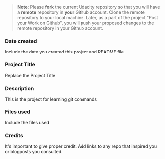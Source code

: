 >**Note**: Please **fork** the current Udacity repository so that you will have a **remote** repository in **your** Github account. Clone the remote repository to your local machine. Later, as a part of the project "Post your Work on Github", you will push your proposed changes to the remote repository in your Github account.

### Date created
Include the date you created this project and README file.

### Project Title
Replace the Project Title

### Description
This is the project for learning git commands

### Files used
Include the files used

### Credits
It's important to give proper credit. Add links to any repo that inspired you or blogposts you consulted.

